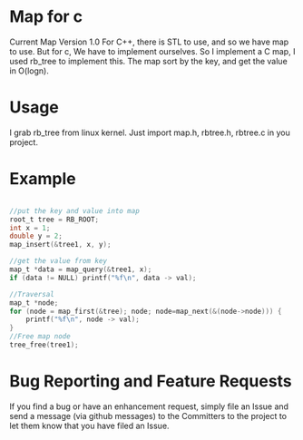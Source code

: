 # Map for c
Current Map Version 1.0
For C++, there is STL to use, and so we have map to use. But for c, We have to implement ourselves. So I implement a C map, I used rb_tree to implement this. The map sort by the key, and get the value in O(logn).

# Usage
I grab rb_tree from linux kernel. Just import map.h, rbtree.h, rbtree.c in you project.

# Example

```c

//put the key and value into map
root_t tree = RB_ROOT; 
int x = 1;
double y = 2;
map_insert(&tree1, x, y);

//get the value from key
map_t *data = map_query(&tree1, x);
if (data != NULL) printf("%f\n", data -> val);

//Traversal
map_t *node;
for (node = map_first(&tree); node; node=map_next(&(node->node))) {
	printf("%f\n", node -> val);
} 
//Free map node
tree_free(tree1);
```

# Bug Reporting and Feature Requests
If you find a bug or have an enhancement request, simply file an Issue and send a message (via github messages) to the Committers to the project to let them know that you have filed an Issue.


